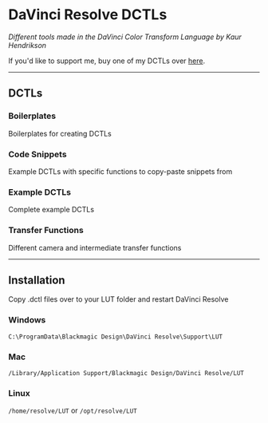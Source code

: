 # DaVinci Resolve DCTLs

_Different tools made in the DaVinci Color Transform Language by Kaur Hendrikson_

If you'd like to support me, buy one of my DCTLs over [here](https://store.kaurh.com).

---

## DCTLs

### Boilerplates

Boilerplates for creating DCTLs

### Code Snippets

Example DCTLs with specific functions to copy-paste snippets from

### Example DCTLs

Complete example DCTLs

### Transfer Functions

Different camera and intermediate transfer functions

---

## Installation

Copy .dctl files over to your LUT folder and restart DaVinci Resolve

### Windows

`C:\ProgramData\Blackmagic Design\DaVinci Resolve\Support\LUT`

### Mac

`/Library/Application Support/Blackmagic Design/DaVinci Resolve/LUT`

### Linux

`/home/resolve/LUT`
or
`/opt/resolve/LUT`
